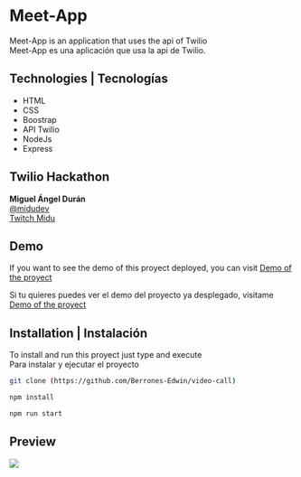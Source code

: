 # Meet-App

Meet-App is an application that uses the api of Twilio <br>
Meet-App es una aplicación que usa la api de Twilio.

## Technologies | Tecnologías

-   HTML
-   CSS
-   Boostrap
-   API Twilio
-   NodeJs
-   Express


## Twilio Hackathon
**Miguel Ángel Durán** <br /> 
[@midudev](https://twitter.com/midudev) <br /> 
[Twitch Midu](https://twitch.tv/midudev)

## Demo

If you want to see the demo of this proyect deployed, you can visit [Demo of the proyect](https://video-call-kappa.vercel.app/)

Si tu quieres puedes ver el demo del proyecto ya desplegado, visitame [Demo of the proyect](https://video-call-kappa.vercel.app/)

## Installation | Instalación

To install and run this proyect just type and execute <br>
Para instalar y ejecutar el proyecto

```bash
git clone (https://github.com/Berrones-Edwin/video-call)
```

```bash
npm install
```

```bash
npm run start
```

## Preview

![](https://user-images.githubusercontent.com/44040730/165360347-8f9716b6-6d37-4ea8-b535-0441382a8e8a.png)